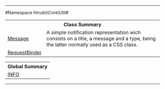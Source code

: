 

- - -

#Namespace Hirudo\Core\Util#

<table class="title">
<tr><th colspan="2" class="title">Class Summary</th></tr>
<tr><td class="name"><a href="https://github.com/JeyDotC/Hirudo-docs/blob/master/hirudo/core/util/message.md">Message</a></td><td class="description">A simple notification representation wich consists on a title, a message
and a type, being the latter normally used as a CSS class.</td></tr>
<tr><td class="name"><a href="https://github.com/JeyDotC/Hirudo-docs/blob/master/hirudo/core/util/requestbinder.md">RequestBinder</a></td><td class="description"></td></tr>
</table>

<table class="title">
<tr><th colspan="2" class="title">Global Summary</th></tr>
<tr><td class="name"><a href="package-globals.md#INFO">INFO</a></td><td class="description"></td></tr>
</table>

- - -

